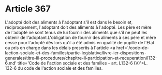 # Article 367

L'adopté doit des aliments à l'adoptant s'il est dans le besoin et, réciproquement, l'adoptant doit des aliments à l'adopté. Les père et mère de l'adopté ne sont tenus de lui fournir des aliments que s'il ne peut les obtenir de l'adoptant.L'obligation de fournir des aliments à ses père et mère cesse pour l'adopté dès lors qu'il a été admis en qualité de pupille de l'Etat ou pris en charge dans les délais prescrits à l'article <a href='/code-de-laction-sociale-et-des-familles/partie-legislative/livre-ier-dispositions-generales/titre-iii-procedures/chapitre-ii-participation-et-recuperation/l132-6.md' title='Code de l'action sociale et des familles - art. L132-6 (V)'>L. 132-6</a> du code de l'action sociale et des familles.